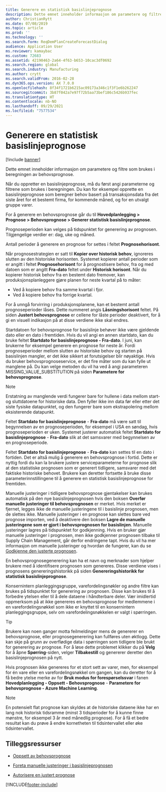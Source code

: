 ```yaml
---
title: Generere en statistisk basislinjeprognose
description: Dette emnet inneholder informasjon om parametere og filtre som brukes i beregningen av behovsprognose.
author: ChristianRytt
ms.date: 07/08/2019
ms.topic: article
ms.prod: ''
ms.technology: ''
ms.search.form: ReqDemPlanCreateForecastDialog
audience: Application User
ms.reviewer: kamaybac
ms.custom: 72683
ms.assetid: 42190463-2a64-4f63-b653-10cac3df0692
ms.search.region: global
ms.search.industry: Manufacturing
ms.author: crytt
ms.search.validFrom: 2016-02-28
ms.dyn365.ops.version: AX 7.0.0
ms.openlocfilehash: 8f34f1721b6215ac09173a346c1f3f1e6b262247
ms.sourcegitcommit: 3b87f042a7e97f72b5aa73bef186c5426b937fec
ms.translationtype: HT
ms.contentlocale: nb-NO
ms.lasthandoff: 09/29/2021
ms.locfileid: "7577534"
---
```

# <a name="generate-a-statistical-baseline-forecast"></a>Generere en statistisk basislinjeprognose

[!include [banner](../includes/banner.md)]

Dette emnet inneholder informasjon om parametere og filtre som brukes i beregningen av behovsprognose. 

Når du oppretter en basislinjeprognose, må du først angi parameterne og filtrene som brukes i beregningen. Du kan for eksempel opprette en basislinjeprognose som beregner behov basert på transaksjonsdata fra det siste året for et bestemt firma, for kommende måned, og for en utvalgt gruppe varer. 

For å generere en behovsprognose går du til **Hovedplanlegging &gt; Prognose &gt; Behovsprognose &gt; Generer statistisk basislinjeprognose**. 

Prognoseperioden kan velges på tidspunktet for generering av prognosen. Tilgjengelige verdier er: dag, uke og måned. 

Antall perioder å generere en prognose for settes i feltet **Prognosehorisont**. 

Når prognosestrategien er satt til **Kopier over historisk behov**, ignoreres slutten av den historiske horisonten. Systemet kopierer antall perioder som er angitt i feltet **Prognosehorisont** for å prognostisere behov, fra og med datoen som er angitt **Fra-dato** feltet under **Historisk horisont**. Når du kopierer historisk behov fra en bestemt dato fremover, kan produksjonsplanleggere gjøre planen for neste kvartal på to måter:

-   Ved å kopiere behov fra samme kvartal i fjor.
-   Ved å kopiere behov fra forrige kvartal.

For å unngå forvirring i produksjonsplanene, kan et bestemt antall prognoseperioder låses. Dette nummeret angis **Låsningshorisont** feltet. På siden **Justert behovsprognose** er cellene for låste perioder deaktivert, for å gi en visuell indikasjon på at disse verdiene ikke skal endres. 

Startdatoen for behovsprognose for basislinje behøver ikke være gjeldende dato eller en dato i fremtiden. Hvis du vil angi en annen startdato, kan du bruke feltet **Startdato for basislinjeprognose - Fra-dato**. I juni, kan brukerne for eksempel generere en prognose for neste år. Fordi prognoseperioder mellom slutten av historiske behov og starten på basislinjen mangler, er det ikke sikkert at forutsigelser blir nøyaktige. Hvis du bruker behovsprognoseservice, er det fire måter som du kan fylle ut manglene på. Du kan velge metoden du vil ha ved å angi parameteren MISSING\_VALUE\_SUBSTITUTION på siden **Parametere for behovsprognose**. 

> [!NOTE]
> Erstatning av manglende verdi fungerer bare for hullene i data mellom start- og sluttdatoene for historiske data. Den fyller ikke inn data før eller etter det siste fysiske datapunktet, og den fungerer bare som ekstrapolering mellom eksisterende datapunkt. 

Feltet **Startdato for basislinjeprognose** - **Fra-dato** må være satt til begynnelsen av en prognoseperioden, for eksempel i USA en søndag, hvis prognoseperioden er uken. Systemet justerer automatisk feltet **Startdato for basislinjeprognose** - **Fra-dato** slik at det samsvarer med begynnelsen av en prognoseperiode. 

Feltet **Startdato for basislinjeprognose** - **Fra-dato** kan settes til en dato i fortiden. Det er altså mulig å generere en behovsprognose i fortid. Dette er nyttig fordi du kan la brukere justere serviceparameterne for prognose slik at den statistiske prognosen som er generert tidligere, samsvarer med det faktiske historiske behovet. Brukere kan deretter fortsette å bruke disse parameterinnstillingene til å generere en statistisk basislinjeprognose for fremtiden. 

Manuelle justeringer i tidligere behovsprognose gjentakelser kan brukes automatisk på den nye basislinjeprognosen hvis den boksen **Overfør manuelle justeringer til behovsprognosen** er merket. Hvis merket er fjernet, legges ikke de manuelle justeringene til i basislinje prognosen, men de slettes ikke. Manuelle justeringer i en prognose kan slettes bare ved prognose importen, ved å deaktivere den boksen **Lagre de manuelle justeringene som er gjort i behovsprognosen for basislinjen**. Manuelle justeringer lagres på tidspunktet for godkjenning. Hvis en bruker gjør manuelle justeringer i prognosen, men ikke godkjenner prognosen tilbake til Supply Chain Management, går derfor endringene tapt. Hvis du vil ha mer informasjon om manuelle justeringer og hvordan de fungerer, kan du se [Godkjenne den justerte prognosen](authorize-adjusted-forecast.md). 

En behovsprognosegenerering kan ha et navn og merknader som hjelper brukere med å identifisere prognosen som genereres. Disse verdiene vises i prognosens genereringshistorikk på siden **Genereringshistorikk for statistisk basislinjeprognose**. 

Konsernintern planleggingsgruppe, varefordelingsnøkler og andre filtre kan brukes på tidspunktet for generering av prognosen. Disse kan brukes til å forbedre ytelsen eller til å dele dataene i håndterbare deler. Vær imidlertid oppmerksom på at ikke genereres en behovsprognose for medlemmene i en varefordelingsnøkkel som ikke er knyttet til en konsernintern planleggingsgruppe, selv om varefordelingsnøkkelen er valgt i spørringen. 

> [!TIP]
> Brukere kan noen ganger motta feilmeldinger mens de genererer en behovsprognose, eller prognosegenerering kan fullføres uten øktlogg. Dette kan skje på grunn av overflødige data i spørringen som tidligere ble brukt for generering av prognose. For å løse dette problemet klikker du på **Velg** for å åpne **Spørring**-siden, velger **Tilbakestill** og genererer deretter den basislinjeprognosen på nytt. 

Hvis prognosen ikke genereres for et stort sett av varer, men, for eksempel for én vare eller en varefordelingsnøkkel om gangen, kan du deretter for å få bedre ytelse merke av for **Bruk modus for forespørselssvar** i fanen **Hovedplanlegging - Oppsett - Behovsprognose** - **Parametere for behovsprognose - Azure Machine Learning**.

> [!NOTE]
> En potensielt flat prognose kan skyldes at de historiske dataene ikke har en lang nok historisk tidsramme (minst 3 tidsperioder for å kunne finne mønstre, for eksempel 3 år med månedlig prognose). For å få et bedre resultat kan du prøve å endre kornetheten til tidsintervallet eller øke tidsintervallet.

## <a name="additional-resources"></a>Tilleggsressurser

- [Oppsett av behovsprognose](demand-forecasting-setup.md)

- [Foreta manuelle justeringer i basislinjeprognosen](manual-adjustments-baseline-forecast.md)

- [Autorisere en justert prognose](authorize-adjusted-forecast.md)


[!INCLUDE[footer-include](../../includes/footer-banner.md)]